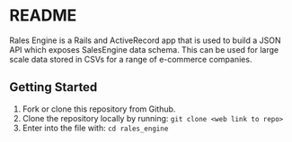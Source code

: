 # README
Rales Engine is a Rails and ActiveRecord app that is used to build a JSON API which exposes SalesEngine data schema. This can be used for large scale data stored in CSVs for a range of e-commerce companies.

## Getting Started
1. Fork or clone this repository from Github.
2. Clone the repository locally by running: ```git clone <web link to repo>```
3. Enter into the file with: ```cd rales_engine```

